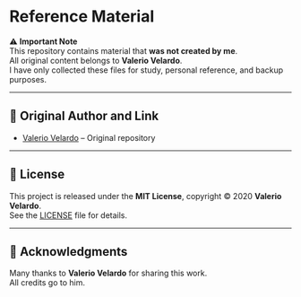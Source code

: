 # Reference Material

⚠️ **Important Note**  
This repository contains material that **was not created by me**.  
All original content belongs to **Valerio Velardo**.  
I have only collected these files for study, personal reference, and backup purposes.  

---

## 📌 Original Author and Link

- [Valerio Velardo](https://github.com/musikalkemist) – Original repository

---

## 📜 License
This project is released under the **MIT License**, copyright © 2020 **Valerio Velardo**.  
See the [LICENSE](LICENSE) file for details.  

---

## 🙏 Acknowledgments
Many thanks to **Valerio Velardo** for sharing this work.  
All credits go to him.
